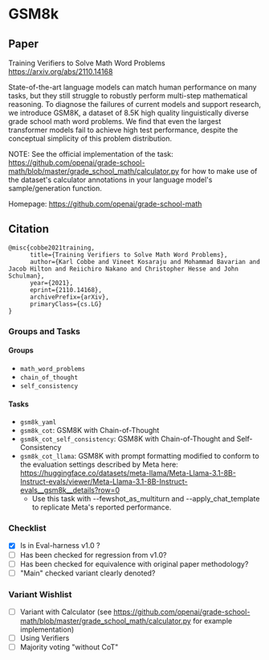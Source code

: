 # GSM8k

## Paper
Training Verifiers to Solve Math Word Problems
https://arxiv.org/abs/2110.14168

State-of-the-art language models can match human performance on many tasks, but
they still struggle to robustly perform multi-step mathematical reasoning. To
diagnose the failures of current models and support research, we introduce GSM8K,
a dataset of 8.5K high quality linguistically diverse grade school math word problems.
We find that even the largest transformer models fail to achieve high test performance,
despite the conceptual simplicity of this problem distribution.

NOTE: See the official implementation of the task:
    https://github.com/openai/grade-school-math/blob/master/grade_school_math/calculator.py
for how to make use of the dataset's calculator annotations in your language
model's sample/generation function.

Homepage: https://github.com/openai/grade-school-math


## Citation
```
@misc{cobbe2021training,
      title={Training Verifiers to Solve Math Word Problems},
      author={Karl Cobbe and Vineet Kosaraju and Mohammad Bavarian and Jacob Hilton and Reiichiro Nakano and Christopher Hesse and John Schulman},
      year={2021},
      eprint={2110.14168},
      archivePrefix={arXiv},
      primaryClass={cs.LG}
}
```

### Groups and Tasks

#### Groups

- `math_word_problems`
- `chain_of_thought`
- `self_consistency`

#### Tasks

- `gsm8k_yaml`
- `gsm8k_cot`: GSM8K with Chain-of-Thought
- `gsm8k_cot_self_consistency`: GSM8K with Chain-of-Thought and Self-Consistency
- `gsm8k_cot_llama`: GSM8K with prompt formatting modified to conform to the evaluation settings described by Meta here: https://huggingface.co/datasets/meta-llama/Meta-Llama-3.1-8B-Instruct-evals/viewer/Meta-Llama-3.1-8B-Instruct-evals__gsm8k__details?row=0
    - Use this task with --fewshot_as_multiturn and --apply_chat_template to replicate Meta's reported performance.


### Checklist

- [x] Is in Eval-harness v1.0 ?
- [ ] Has been checked for regression from v1.0?
- [ ] Has been checked for equivalence with original paper methodology?
- [ ] "Main" checked variant clearly denoted?

### Variant Wishlist

- [ ] Variant with Calculator (see https://github.com/openai/grade-school-math/blob/master/grade_school_math/calculator.py for example implementation)
- [ ] Using Verifiers
- [ ] Majority voting "without CoT"
